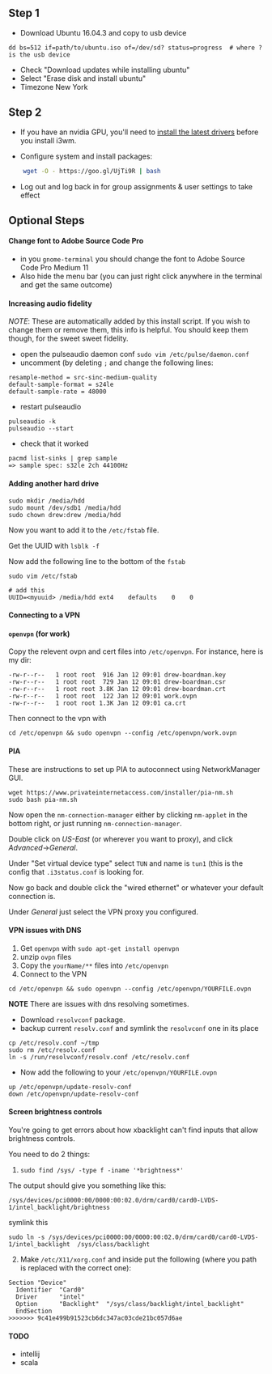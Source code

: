 ## Step 1
- Download Ubuntu 16.04.3 and copy to usb device

```
dd bs=512 if=path/to/ubuntu.iso of=/dev/sd? status=progress  # where ? is the usb device
```

- Check "Download updates while installing ubuntu"
- Select "Erase disk and install ubuntu"
- Timezone New York

## Step 2
- If you have an nvidia GPU, you'll need to [install the latest
  drivers](http://www.linuxandubuntu.com/home/how-to-install-latest-nvidia-drivers-in-linux) before you install i3wm.

- Configure system and install packages:

```bash
    wget -O - https://goo.gl/UjTi9R | bash
```

- Log out and log back in for group assignments & user settings to take effect

## Optional Steps

#### Change font to Adobe Source Code Pro
- in you `gnome-terminal` you should change the font to Adobe Source Code Pro Medium 11
- Also hide the menu bar (you can just right click anywhere in the terminal and get the same outcome)

#### Increasing audio fidelity
*NOTE*: These are automatically added by this install script. If you wish to change them or remove them, this info is helpful. You should keep them
though, for the sweet sweet fidelity.

  - open the pulseaudio daemon conf `sudo vim /etc/pulse/daemon.conf`
  - uncomment (by deleting `;` and change the following lines:

```
resample-method = src-sinc-medium-quality
default-sample-format = s24le
default-sample-rate = 48000
```
  
  - restart pulseaudio

```
pulseaudio -k
pulseaudio --start
```

  - check that it worked

```
pacmd list-sinks | grep sample
=> sample spec: s32le 2ch 44100Hz
```

#### Adding another hard drive

```
sudo mkdir /media/hdd
sudo mount /dev/sdb1 /media/hdd
sudo chown drew:drew /media/hdd
```

Now you want to add it to the `/etc/fstab` file.

Get the UUID with `lsblk -f`

Now add the following line to the bottom of the `fstab`

```
sudo vim /etc/fstab

# add this
UUID=<myuuid> /media/hdd ext4    defaults    0    0
```

#### Connecting to a VPN

#### `openvpn` (for work)

Copy the relevent ovpn and cert files into `/etc/openvpn`.
For instance, here is my dir:

```
-rw-r--r--   1 root root  916 Jan 12 09:01 drew-boardman.key
-rw-r--r--   1 root root  729 Jan 12 09:01 drew-boardman.csr
-rw-r--r--   1 root root 3.8K Jan 12 09:01 drew-boardman.crt
-rw-r--r--   1 root root  122 Jan 12 09:01 work.ovpn
-rw-r--r--   1 root root 1.3K Jan 12 09:01 ca.crt
```

Then connect to the vpn with

```
cd /etc/openvpn && sudo openvpn --config /etc/openvpn/work.ovpn
```

#### PIA
These are instructions to set up PIA to autoconnect using NetworkManager GUI.

```
wget https://www.privateinternetaccess.com/installer/pia-nm.sh
sudo bash pia-nm.sh
```

Now open the `nm-connection-manager` either by clicking `nm-applet` in the
bottom right, or just running `nm-connection-manager`.

Double click on *US-East* (or wherever you want to proxy), and click
*Advanced*->*General*.

Under "Set virtual device type" select `TUN` and name is `tun1` (this is the
config that `.i3status.conf` is looking for.

Now go back and double click the "wired ethernet" or whatever your default
connection is.

Under *General* just select the VPN proxy you configured.

#### VPN issues with DNS
1. Get `openvpn` with `sudo apt-get install openvpn`
2. unzip `ovpn` files
3. Copy the `yourName/**` files into `/etc/openvpn`
4. Connect to the VPN

```
cd /etc/openvpn && sudo openvpn --config /etc/openvpn/YOURFILE.ovpn
```

**NOTE**
There are issues with dns resolving sometimes.

- Download `resolvconf` package.
- backup current `resolv.conf` and symlink the `resolvconf` one in its place

```
cp /etc/resolv.conf ~/tmp
sudo rm /etc/resolv.conf
ln -s /run/resolvconf/resolv.conf /etc/resolv.conf
```

- Now add the following to your `/etc/openvpn/YOURFILE.ovpn`

```
up /etc/openvpn/update-resolv-conf
down /etc/openvpn/update-resolv-conf
```

#### Screen brightness controls
You're going to get errors about how xbacklight can't find inputs that allow brightness controls.

You need to do 2 things:

1. `sudo find /sys/ -type f -iname '*brightness*'`

The output should give you something like this:

`/sys/devices/pci0000:00/0000:00:02.0/drm/card0/card0-LVDS-1/intel_backlight/brightness`

symlink this

`sudo ln -s /sys/devices/pci0000:00/0000:00:02.0/drm/card0/card0-LVDS-1/intel_backlight  /sys/class/backlight
`

2. Make `/etc/X11/xorg.conf` and inside put the following (where you path is replaced with the correct one):

```
Section "Device"
  Identifier  "Card0"
  Driver      "intel"
  Option      "Backlight"  "/sys/class/backlight/intel_backlight"
  EndSection
>>>>>>> 9c41e499b91523cb6dc347ac03cde21bc057d6ae
```


#### TODO
- intellij
- scala
